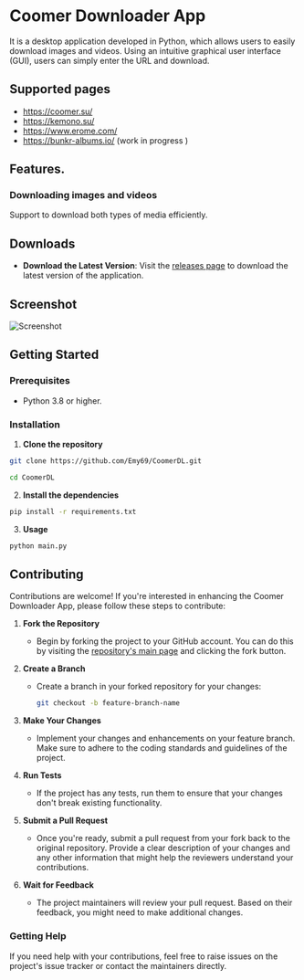 # Coomer Downloader App 
It is a desktop application developed in Python, which allows users to easily download images and videos. Using an intuitive graphical user interface (GUI), users can simply enter the URL and download.
## Supported pages
- https://coomer.su/
- https://kemono.su/
- https://www.erome.com/
- https://bunkr-albums.io/ (work in progress )
## Features.
    
### Downloading images and videos
Support to download both types of media efficiently.

## Downloads

- **Download the Latest Version**: Visit the [releases page](https://github.com/Emy69/CoomerDL/releases) to download the latest version of the application.


## Screenshot
![Screenshot](https://github.com/Emy69/CoomerDL/blob/main/resources/screenshots/Screenshot%202024-04-27.png)



## Getting Started

### Prerequisites
- Python 3.8 or higher.

### Installation

1. **Clone the repository**
```bash
git clone https://github.com/Emy69/CoomerDL.git
```

```bash
cd CoomerDL
```

2. **Install the dependencies**
```bash
pip install -r requirements.txt
```

3. **Usage**
```bash
python main.py
```
## Contributing

Contributions are welcome! If you're interested in enhancing the Coomer Downloader App, please follow these steps to contribute:

1. **Fork the Repository**
   - Begin by forking the project to your GitHub account. You can do this by visiting the [repository's main page](https://github.com/Emy69/CoomerDL) and clicking the fork button.

2. **Create a Branch**
   - Create a branch in your forked repository for your changes:
     ```bash
     git checkout -b feature-branch-name
     ```

3. **Make Your Changes**
   - Implement your changes and enhancements on your feature branch. Make sure to adhere to the coding standards and guidelines of the project.

4. **Run Tests**
   - If the project has any tests, run them to ensure that your changes don't break existing functionality.

5. **Submit a Pull Request**
   - Once you're ready, submit a pull request from your fork back to the original repository. Provide a clear description of your changes and any other information that might help the reviewers understand your contributions.

6. **Wait for Feedback**
   - The project maintainers will review your pull request. Based on their feedback, you might need to make additional changes.

### Getting Help

If you need help with your contributions, feel free to raise issues on the project's issue tracker or contact the maintainers directly.

